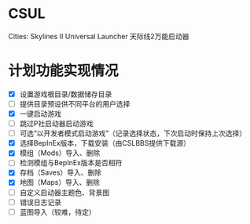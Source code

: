 # CSUL
Cities: Skylines II Universal Launcher 天际线2万能启动器

# 计划功能实现情况
- [x] 设置游戏根目录/数据储存目录
- [ ] 提供目录预设供不同平台的用户选择
- [x] 一键启动游戏
- [ ] 跳过P社启动器启动游戏
- [ ] 可选“以开发者模式启动游戏”（记录选择状态，下次启动时保持上次选择）
- [x] 选择BepInEx版本，下载安装（由CSLBBS提供下载源）
- [x] 模组（Mods）导入、删除
- [ ] 检测模组与BepInEx版本是否相符
- [x] 存档（Saves）导入、删除
- [x] 地图（Maps）导入、删除
- [ ] 自定义启动器主题色、背景图
- [ ] 错误日志记录
- [ ] 蓝图导入（较难，待定）
